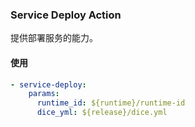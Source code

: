 ### Service Deploy Action

提供部署服务的能力。

#### 使用

```yml
- service-deploy:
    params:
      runtime_id: ${runtime}/runtime-id
      dice_yml: ${release}/dice.yml
```
